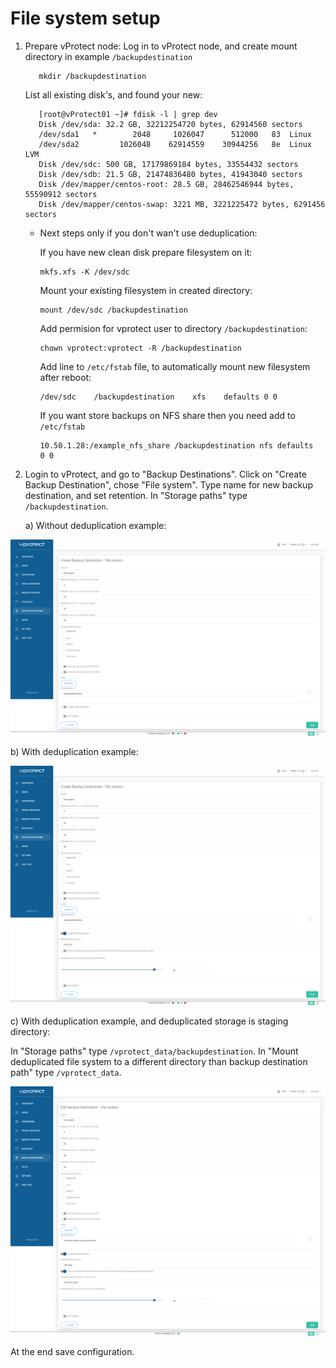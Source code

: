 # File system setup

1. Prepare vProtect node: Log in to vProtect node, and create mount directory in example `/backupdestination`

   ```text
      mkdir /backupdestination
   ```

   List all existing disk's, and found your new:

   ```text
      [root@vProtect01 ~]# fdisk -l | grep dev
      Disk /dev/sda: 32.2 GB, 32212254720 bytes, 62914560 sectors
      /dev/sda1   *        2048     1026047      512000   83  Linux
      /dev/sda2         1026048    62914559    30944256   8e  Linux LVM
      Disk /dev/sdc: 500 GB, 17179869184 bytes, 33554432 sectors
      Disk /dev/sdb: 21.5 GB, 21474836480 bytes, 41943040 sectors
      Disk /dev/mapper/centos-root: 28.5 GB, 28462546944 bytes, 55590912 sectors
      Disk /dev/mapper/centos-swap: 3221 MB, 3221225472 bytes, 6291456 sectors
   ```

   * Next steps only if you don't wan't use deduplication:

     If you have new clean disk prepare filesystem on it:

     ```text
     mkfs.xfs -K /dev/sdc
     ```

     Mount your existing filesystem in created directory:

     ```text
     mount /dev/sdc /backupdestination
     ```

     Add permision for vprotect user to directory `/backupdestination`:

     ```text
     chown vprotect:vprotect -R /backupdestination
     ```

     Add line to `/etc/fstab` file, to automatically mount new filesystem after reboot:

     ```text
     /dev/sdc    /backupdestination    xfs    defaults 0 0
     ```

     If you want store backups on NFS share then you need add to `/etc/fstab`

     ```text
     10.50.1.28:/example_nfs_share /backupdestination nfs defaults  0 0
     ```

2. Login to vProtect, and go to "Backup Destinations". Click on "Create Backup Destination", chose "File system". Type name for new backup destination, and set retention. In "Storage paths" type `/backupdestination`.

   a\) Without deduplication example:

![](../../.gitbook/assets/setup_filessytem.png)

b\) With deduplication example:

![](../../.gitbook/assets/setup_filessytem_dedup.png)

c\) With deduplication example, and deduplicated storage is staging directory:

In "Storage paths" type `/vprotect_data/backupdestination`. In "Mount deduplicated file system to a different directory than backup destination path" type `/vprotect_data`.

![](../../.gitbook/assets/setup_filessytem_dedup_vpr.png)

At the end save configuration.

